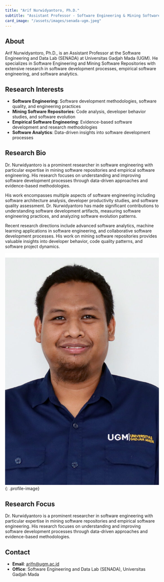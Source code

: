 ```yaml
---
title: "Arif Nurwidyantoro, Ph.D."
subtitle: "Assistant Professor - Software Engineering & Mining Software Repositories"
card_image: "/assets/images/senada-ugm.jpeg"
---
```


## About

Arif Nurwidyantoro, Ph.D., is an Assistant Professor at the Software Engineering and Data Lab (SENADA) at Universitas Gadjah Mada (UGM). He specializes in Software Engineering and Mining Software Repositories with extensive research in software development processes, empirical software engineering, and software analytics.

## Research Interests

- **Software Engineering**: Software development methodologies, software quality, and engineering practices
- **Mining Software Repositories**: Code analysis, developer behavior studies, and software evolution
- **Empirical Software Engineering**: Evidence-based software development and research methodologies
- **Software Analytics**: Data-driven insights into software development processes

## Research Bio

Dr. Nurwidyantoro is a prominent researcher in software engineering with particular expertise in mining software repositories and empirical software engineering. His research focuses on understanding and improving software development processes through data-driven approaches and evidence-based methodologies.

His work encompasses multiple aspects of software engineering including software architecture analysis, developer productivity studies, and software quality assessment. Dr. Nurwidyantoro has made significant contributions to understanding software development artifacts, measuring software engineering practices, and analyzing software evolution patterns.

Recent research directions include advanced software analytics, machine learning applications in software engineering, and collaborative software development processes. His work on mining software repositories provides valuable insights into developer behavior, code quality patterns, and software project dynamics.

![Profile Picture](/assets/images/people/AN.jpg){: .profile-image}

## Research Focus

Dr. Nurwidyantoro is a prominent researcher in software engineering with particular expertise in mining software repositories and empirical software engineering. His research focuses on understanding and improving software development processes through data-driven approaches and evidence-based methodologies.

## Contact

- **Email**: arifn@ugm.ac.id
- **Office**: Software Engineering and Data Lab (SENADA), Universitas Gadjah Mada